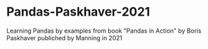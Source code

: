 # Pandas-Paskhaver-2021

Learning Pandas by examples from book "Pandas in Action" by Boris Paskhaver publiched by Manning in 2021
